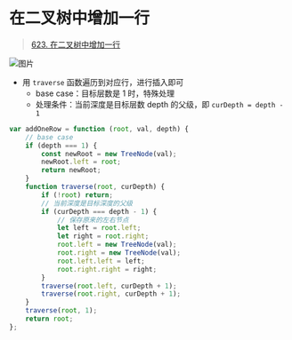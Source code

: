 
# 在二叉树中增加一行


> [623. 在二叉树中增加一行](https://leetcode.cn/problems/add-one-row-to-tree/)

![图片](https://832-1310531898.cos.ap-beijing.myqcloud.com/999.%20Obsidian@832/files/20250118-1.png)

- 用 `traverse` 函数遍历到对应行，进行插入即可
	- base case：目标层数是 1 时，特殊处理
	- 处理条件：当前深度是目标层数 depth 的父级，即 `curDepth = depth - 1`

```javascript
var addOneRow = function (root, val, depth) {
    // base case
    if (depth === 1) {
        const newRoot = new TreeNode(val);
        newRoot.left = root;
        return newRoot;
    }
    function traverse(root, curDepth) {
        if (!root) return;
        // 当前深度是目标深度的父级
        if (curDepth === depth - 1) {
            // 保存原来的左右节点
            let left = root.left;
            let right = root.right;
            root.left = new TreeNode(val);
            root.right = new TreeNode(val);
            root.left.left = left;
            root.right.right = right;
        }
        traverse(root.left, curDepth + 1);
        traverse(root.right, curDepth + 1);
    }
    traverse(root, 1);
    return root;
};
```